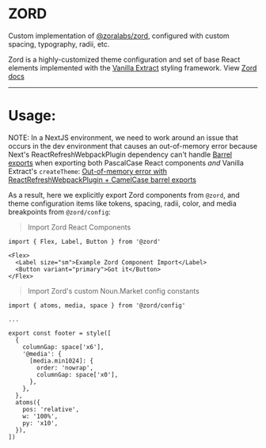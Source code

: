 # ZORD

Custom implementation of [@zoralabs/zord](https://www.npmjs.com/package/@zoralabs/zord), configured with custom spacing, typography, radii, etc.

Zord is a highly-customized theme configuration and set of base React elements implemented with the [Vanilla Extract](https://vanilla-extract.style/) styling framework. View [Zord docs](https://github.com/ourzora/nouns-marketplace/blob/main/docs/zord.md)

---

# Usage:

NOTE: In a NextJS environment, we need to work around an issue that occurs in the dev environment that causes an out-of-memory error because Next's ReactRefreshWebpackPlugin dependency can't handle [Barrel exports](https://basarat.gitbook.io/typescript/main-1/barrel) when exporting both PascalCase React components _*and*_ Vanilla Extract's `createTheme`: [Out-of-memory error with ReactRefreshWebpackPlugin + CamelCase barrel exports](https://github.com/vanilla-extract-css/vanilla-extract/issues/679)

As a result, here we explicitly export Zord components from `@zord`, and theme configuration items like tokens, spacing, radii, color, and media breakpoints from `@zord/config`:

> Import Zord React Components

```
import { Flex, Label, Button } from '@zord'

<Flex>
  <Label size="sm">Example Zord Component Import</Label>
  <Button variant="primary">Got it</Button>
</Flex>

```

> Import Zord's custom Noun.Market config constants

```
import { atoms, media, space } from '@zord/config'

...

export const footer = style([
  {
    columnGap: space['x6'],
    '@media': {
      [media.min1024]: {
        order: 'nowrap',
        columnGap: space['x0'],
      },
    },
  },
  atoms({
    pos: 'relative',
    w: '100%',
    py: 'x10',
  }),
])
```
